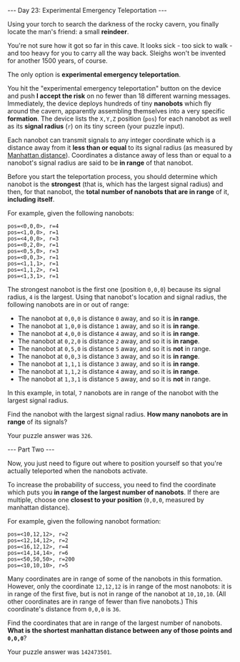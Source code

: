 --- Day 23: Experimental Emergency Teleportation ---

Using your torch to search the darkness of the rocky cavern, you finally locate the man's friend: a small **reindeer**.

You're not sure how it got so far in this cave. It looks sick - too sick to walk - and too heavy for you to carry all the way back. Sleighs won't be invented for another 1500 years, of course.

The only option is **experimental emergency teleportation**.

You hit the "experimental emergency teleportation" button on the device and push **I accept the risk** on no fewer than 18 different warning messages. Immediately, the device deploys hundreds of tiny **nanobots** which fly around the cavern, apparently assembling themselves into a very specific **formation**. The device lists the `X,Y,Z` position (`pos`) for each nanobot as well as its **signal radius** (`r`) on its tiny screen (your puzzle input).

Each nanobot can transmit signals to any integer coordinate which is a distance away from it **less than or equal** to its signal radius (as measured by [Manhattan distance][]). Coordinates a distance away of less than or equal to a nanobot's signal radius are said to be **in range** of that nanobot.

[Manhattan distance]: https://en.wikipedia.org/wiki/Taxicab_geometry

Before you start the teleportation process, you should determine which nanobot is the **strongest** (that is, which has the largest signal radius) and then, for that nanobot, the **total number of nanobots that are in range** of it, **including itself**.

For example, given the following nanobots:

    pos=<0,0,0>, r=4
    pos=<1,0,0>, r=1
    pos=<4,0,0>, r=3
    pos=<0,2,0>, r=1
    pos=<0,5,0>, r=3
    pos=<0,0,3>, r=1
    pos=<1,1,1>, r=1
    pos=<1,1,2>, r=1
    pos=<1,3,1>, r=1

The strongest nanobot is the first one (position `0,0,0`) because its signal radius, `4` is the largest. Using that nanobot's location and signal radius, the following nanobots are in or out of range:

- The nanobot at `0,0,0` is distance `0` away, and so it is **in range**.
- The nanobot at `1,0,0` is distance `1` away, and so it is **in range**.
- The nanobot at `4,0,0` is distance `4` away, and so it is **in range**.
- The nanobot at `0,2,0` is distance `2` away, and so it is **in range**.
- The nanobot at `0,5,0` is distance `5` away, and so it is **not** in range.
- The nanobot at `0,0,3` is distance `3` away, and so it is **in range**.
- The nanobot at `1,1,1` is distance `3` away, and so it is **in range**.
- The nanobot at `1,1,2` is distance `4` away, and so it is **in range**.
- The nanobot at `1,3,1` is distance `5` away, and so it is **not** in range.

In this example, in total, `7` nanobots are in range of the nanobot with the largest signal radius.

Find the nanobot with the largest signal radius. **How many nanobots are in range** of its signals?

Your puzzle answer was `326`.

--- Part Two ---

Now, you just need to figure out where to position yourself so that you're actually teleported when the nanobots activate.

To increase the probability of success, you need to find the coordinate which puts you **in range of the largest number of nanobots**. If there are multiple, choose one **closest to your position** (`0,0,0`, measured by manhattan distance).

For example, given the following nanobot formation:

    pos=<10,12,12>, r=2
    pos=<12,14,12>, r=2
    pos=<16,12,12>, r=4
    pos=<14,14,14>, r=6
    pos=<50,50,50>, r=200
    pos=<10,10,10>, r=5

Many coordinates are in range of some of the nanobots in this formation. However, only the coordinate `12,12,12` is in range of the most nanobots: it is in range of the first five, but is not in range of the nanobot at `10,10,10`. (All other coordinates are in range of fewer than five nanobots.) This coordinate's distance from `0,0,0` is `36`.

Find the coordinates that are in range of the largest number of nanobots. **What is the shortest manhattan distance between any of those points and `0,0,0`**?

Your puzzle answer was `142473501`.
